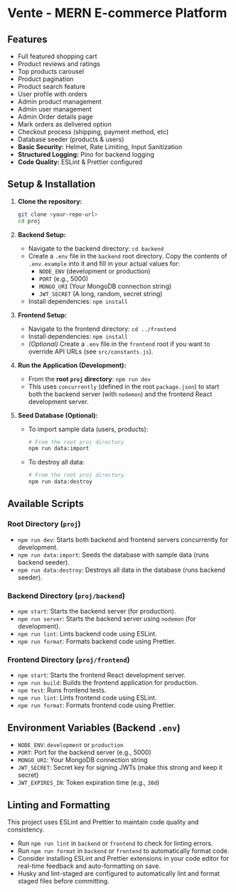# Vente - MERN E-commerce Platform

## Features

* Full featured shopping cart
* Product reviews and ratings
* Top products carousel
* Product pagination
* Product search feature
* User profile with orders
* Admin product management
* Admin user management
* Admin Order details page
* Mark orders as delivered option
* Checkout process (shipping, payment method, etc)
* Database seeder (products & users)
* **Basic Security:** Helmet, Rate Limiting, Input Sanitization
* **Structured Logging:** Pino for backend logging
* **Code Quality:** ESLint & Prettier configured

## Setup & Installation

1.  **Clone the repository:**
    ```bash
    git clone <your-repo-url>
    cd proj
    ```

2.  **Backend Setup:**
    * Navigate to the backend directory: `cd backend`
    * Create a `.env` file in the `backend` root directory. Copy the contents of `.env.example` into it and fill in your actual values for:
        * `NODE_ENV` (development or production)
        * `PORT` (e.g., 5000)
        * `MONGO_URI` (Your MongoDB connection string)
        * `JWT_SECRET` (A long, random, secret string)
    * Install dependencies: `npm install`

3.  **Frontend Setup:**
    * Navigate to the frontend directory: `cd ../frontend`
    * Install dependencies: `npm install`
    * *(Optional)* Create a `.env` file in the `frontend` root if you want to override API URLs (see `src/constants.js`).

4.  **Run the Application (Development):**
    * From the **root `proj` directory**: `npm run dev`
    * This uses `concurrently` (defined in the root `package.json`) to start both the backend server (with `nodemon`) and the frontend React development server.

5.  **Seed Database (Optional):**
    * To import sample data (users, products):
        ```bash
        # From the root proj directory
        npm run data:import
        ```
    * To destroy all data:
        ```bash
        # From the root proj directory
        npm run data:destroy
        ```

## Available Scripts

### Root Directory (`proj`)

* `npm run dev`: Starts both backend and frontend servers concurrently for development.
* `npm run data:import`: Seeds the database with sample data (runs backend seeder).
* `npm run data:destroy`: Destroys all data in the database (runs backend seeder).

### Backend Directory (`proj/backend`)

* `npm start`: Starts the backend server (for production).
* `npm run server`: Starts the backend server using `nodemon` (for development).
* `npm run lint`: Lints backend code using ESLint.
* `npm run format`: Formats backend code using Prettier.

### Frontend Directory (`proj/frontend`)

* `npm start`: Starts the frontend React development server.
* `npm run build`: Builds the frontend application for production.
* `npm test`: Runs frontend tests.
* `npm run lint`: Lints frontend code using ESLint.
* `npm run format`: Formats frontend code using Prettier.

## Environment Variables (Backend `.env`)

* `NODE_ENV`: `development` or `production`
* `PORT`: Port for the backend server (e.g., 5000)
* `MONGO_URI`: Your MongoDB connection string
* `JWT_SECRET`: Secret key for signing JWTs (make this strong and keep it secret)
* `JWT_EXPIRES_IN`: Token expiration time (e.g., `30d`)

## Linting and Formatting

This project uses ESLint and Prettier to maintain code quality and consistency.

* Run `npm run lint` in `backend` or `frontend` to check for linting errors.
* Run `npm run format` in `backend` or `frontend` to automatically format code.
* Consider installing ESLint and Prettier extensions in your code editor for real-time feedback and auto-formatting on save.
* Husky and lint-staged are configured to automatically lint and format staged files before committing.


